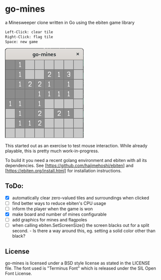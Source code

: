 # go-mines
a Minesweeper clone written in Go using the ebiten game library

```
Left-Click: clear tile
Right-Click: flag tile
Space: new game
```

![Alt text](/images/screenshot.png?raw=true "Screenshot")

This started out as an exercise to test mouse interaction. While already playable, this is pretty much work-in-progress.

To build it you need a recent golang environment and ebiten with all its dependencies.
See [https://github.com/hajimehoshi/ebiten] and [https://ebiten.org/install.html] for
installation instructions.


## ToDo:
- [x] automatically clear zero-valued tiles and surroundings when clicked
- [ ] find better ways to reduce ebiten's CPU usage
- [ ] inform the player when the game is won
- [x] make board and number of mines configurable
- [ ] add graphics for mines and flagpoles
- [ ] when calling ebiten.SetScreenSize() the screen blacks out for a split second. - Is there a way around this, eg. setting a solid color other than black?

## License
go-mines is licensed under a BSD style license as stated in the LICENSE file.
The font used is "Terminus Font" which is released under the SIL Open Font License.
